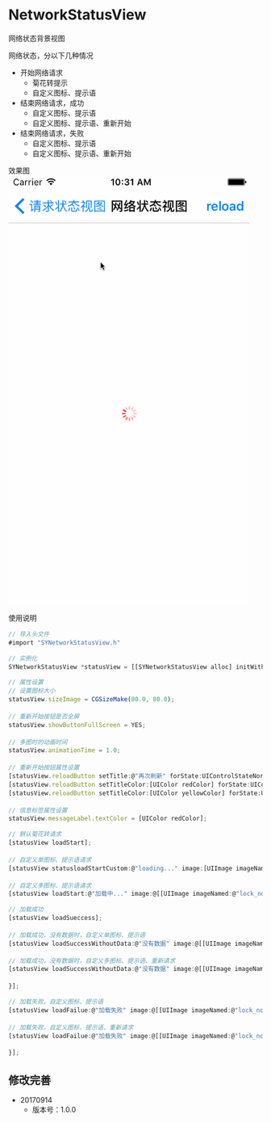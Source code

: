 # NetworkStatusView
网络状态背景视图

网络状态，分以下几种情况
* 开始网络请求
  * 菊花转提示
  * 自定义图标、提示语
* 结束网络请求，成功
  * 自定义图标、提示语
  * 自定义图标、提示语、重新开始
* 结束网络请求，失败
  * 自定义图标、提示语
  * 自定义图标、提示语、重新开始


效果图
![image](./image.gif)

使用说明
~~~ javascript
// 导入头文件
#import "SYNetworkStatusView.h"
~~~ 

~~~ javascript
// 实例化
SYNetworkStatusView *statusView = [[SYNetworkStatusView alloc] initWithView:self.view];
~~~ 

~~~ javascript
// 属性设置
// 设置图标大小
statusView.sizeImage = CGSizeMake(80.0, 80.0);

// 重新开始按钮是否全屏
statusView.showButtonFullScreen = YES;

// 多图时的动画时间
statusView.animationTime = 1.0;

// 重新开始按钮属性设置
[statusView.reloadButton setTitle:@"再次刷新" forState:UIControlStateNormal];
[statusView.reloadButton setTitleColor:[UIColor redColor] forState:UIControlStateNormal];
[statusView.reloadButton setTitleColor:[UIColor yellowColor] forState:UIControlStateHighlighted];

// 信息标签属性设置
statusView.messageLabel.textColor = [UIColor redColor];
~~~ 

~~~ javascript
// 默认菊花转请求
[statusView loadStart];

// 自定义单图标、提示语请求
[statusView statusloadStartCustom:@"loading..." image:[UIImage imageNamed:@"lock_normal"]];

// 自定义多图标、提示语请求
[statusView loadStart:@"加载中..." image:@[[UIImage imageNamed:@"lock_normal"], [UIImage imageNamed:@"lock_right"], [UIImage imageNamed:@"lock_wrong"]]];
~~~ 

~~~ javascript
// 加载成功
[statusView loadSueccess];

// 加载成功，没有数据时，自定义单图标、提示语
[statusView loadSuccessWithoutData:@"没有数据" image:@[[UIImage imageNamed:@"lock_normal"]]];

// 加载成功，没有数据时，自定义多图标、提示语、重新请求
[statusView loadSuccessWithoutData:@"没有数据" image:@[[UIImage imageNamed:@"lock_normal"], [UIImage imageNamed:@"lock_right"], [UIImage imageNamed:@"lock_wrong"]] click:^{

}];
~~~ 

~~~ javascript
// 加载失败，自定义图标、提示语
[statusView loadFailue:@"加载失败" image:@[[UIImage imageNamed:@"lock_normal"]]];

// 加载失败，自定义图标、提示语、重新请求
[statusView loadFailue:@"加载失败" image:@[[UIImage imageNamed:@"lock_normal"], [UIImage imageNamed:@"lock_right"], [UIImage imageNamed:@"lock_wrong"]] click:^{

}];
~~~


## 修改完善
* 20170914
  * 版本号：1.0.0
  

